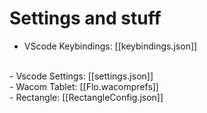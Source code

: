 # Settings and stuff

- VScode Keybindings: [[keybindings.json]] 
<br>
- Vscode Settings: [[settings.json]]
<br>
- Wacom Tablet: [[Flo.wacomprefs]]
<br>
- Rectangle: [[RectangleConfig.json]]